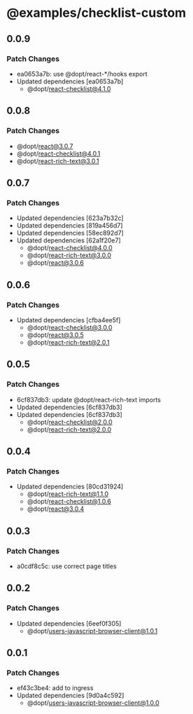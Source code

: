 # @examples/checklist-custom

## 0.0.9

### Patch Changes

- ea0653a7b: use @dopt/react-\*/hooks export
- Updated dependencies [ea0653a7b]
  - @dopt/react-checklist@4.1.0

## 0.0.8

### Patch Changes

- @dopt/react@3.0.7
- @dopt/react-checklist@4.0.1
- @dopt/react-rich-text@3.0.1

## 0.0.7

### Patch Changes

- Updated dependencies [623a7b32c]
- Updated dependencies [819a456d7]
- Updated dependencies [58ec892d7]
- Updated dependencies [62a1f20e7]
  - @dopt/react-checklist@4.0.0
  - @dopt/react-rich-text@3.0.0
  - @dopt/react@3.0.6

## 0.0.6

### Patch Changes

- Updated dependencies [cfba4ee5f]
  - @dopt/react-checklist@3.0.0
  - @dopt/react@3.0.5
  - @dopt/react-rich-text@2.0.1

## 0.0.5

### Patch Changes

- 6cf837db3: update @dopt/react-rich-text imports
- Updated dependencies [6cf837db3]
- Updated dependencies [6cf837db3]
  - @dopt/react-checklist@2.0.0
  - @dopt/react-rich-text@2.0.0

## 0.0.4

### Patch Changes

- Updated dependencies [80cd31924]
  - @dopt/react-rich-text@1.1.0
  - @dopt/react-checklist@1.0.6
  - @dopt/react@3.0.4

## 0.0.3

### Patch Changes

- a0cdf8c5c: use correct page titles

## 0.0.2

### Patch Changes

- Updated dependencies [6eef0f305]
  - @dopt/users-javascript-browser-client@1.0.1

## 0.0.1

### Patch Changes

- ef43c3be4: add to ingress
- Updated dependencies [9d0a4c592]
  - @dopt/users-javascript-browser-client@1.0.0
